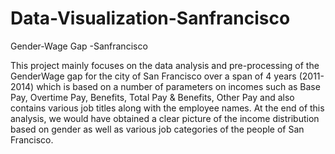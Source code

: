 # Data-Visualization-Sanfrancisco
Gender-Wage Gap -Sanfrancisco

This project mainly focuses on the data analysis and pre-processing of the GenderWage gap for the city of San Francisco over a span of 4 years (2011-2014) which is based on
a number of parameters on incomes such as Base Pay, Overtime Pay, Benefits, Total Pay &
Benefits, Other Pay and also contains various job titles along with the employee names. At
the end of this analysis, we would have obtained a clear picture of the income distribution
based on gender as well as various job categories of the people of San Francisco.

